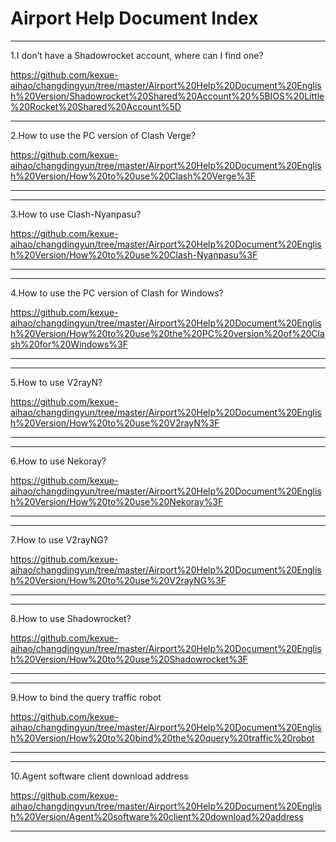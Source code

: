 # Airport Help Document Index

----------------

1.I don’t have a Shadowrocket account, where can I find one?

https://github.com/kexue-aihao/changdingyun/tree/master/Airport%20Help%20Document%20English%20Version/Shadowrocket%20Shared%20Account%20%5BIOS%20Little%20Rocket%20Shared%20Account%5D

----------------

2.How to use the PC version of Clash Verge?

https://github.com/kexue-aihao/changdingyun/tree/master/Airport%20Help%20Document%20English%20Version/How%20to%20use%20Clash%20Verge%3F

----------------

----------------

3.How to use Clash-Nyanpasu?

https://github.com/kexue-aihao/changdingyun/tree/master/Airport%20Help%20Document%20English%20Version/How%20to%20use%20Clash-Nyanpasu%3F

----------------

----------------

4.How to use the PC version of Clash for Windows?

https://github.com/kexue-aihao/changdingyun/tree/master/Airport%20Help%20Document%20English%20Version/How%20to%20use%20the%20PC%20version%20of%20Clash%20for%20Windows%3F

----------------

----------------

5.How to use V2rayN?

https://github.com/kexue-aihao/changdingyun/tree/master/Airport%20Help%20Document%20English%20Version/How%20to%20use%20V2rayN%3F

----------------

----------------

6.How to use Nekoray?

https://github.com/kexue-aihao/changdingyun/tree/master/Airport%20Help%20Document%20English%20Version/How%20to%20use%20Nekoray%3F

----------------

----------------

7.How to use V2rayNG?

https://github.com/kexue-aihao/changdingyun/tree/master/Airport%20Help%20Document%20English%20Version/How%20to%20use%20V2rayNG%3F

----------------

----------------

8.How to use Shadowrocket?

https://github.com/kexue-aihao/changdingyun/tree/master/Airport%20Help%20Document%20English%20Version/How%20to%20use%20Shadowrocket%3F

----------------

----------------

9.How to bind the query traffic robot

https://github.com/kexue-aihao/changdingyun/tree/master/Airport%20Help%20Document%20English%20Version/How%20to%20bind%20the%20query%20traffic%20robot

----------------

----------------

10.Agent software client download address

https://github.com/kexue-aihao/changdingyun/tree/master/Airport%20Help%20Document%20English%20Version/Agent%20software%20client%20download%20address

----------------


